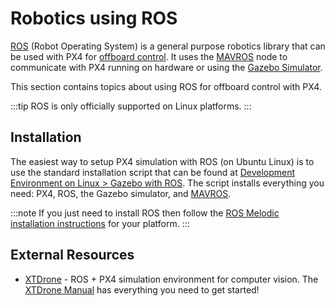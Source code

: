 # Robotics using ROS

[ROS](http://www.ros.org/) (Robot Operating System) is a general purpose robotics library that can be used with PX4 for [offboard control](../ros/mavros_offboard.md). It uses the [MAVROS](../ros/mavros_installation.md) node to communicate with PX4 running on hardware or using the [Gazebo Simulator](../simulation/ros_interface.md).

This section contains topics about using ROS for offboard control with PX4.

:::tip ROS
is only officially supported on Linux platforms.
:::

## Installation

The easiest way to setup PX4 simulation with ROS (on Ubuntu Linux) is to use the standard installation script that can be found at [Development Environment on Linux > Gazebo with ROS](../dev_setup/dev_env_linux_ubuntu.md#rosgazebo). The script installs everything you need: PX4, ROS, the Gazebo simulator, and [MAVROS](../ros/mavros_installation.md).

:::note
If you just need to install ROS then follow the [ROS Melodic installation instructions](http://wiki.ros.org/melodic/Installation) for your platform.
:::


## External Resources

- [XTDrone](https://github.com/robin-shaun/XTDrone/blob/master/README.en.md) - ROS + PX4 simulation environment for computer vision. The [XTDrone Manual](https://www.yuque.com/xtdrone/manual_en) has everything you need to get started!
